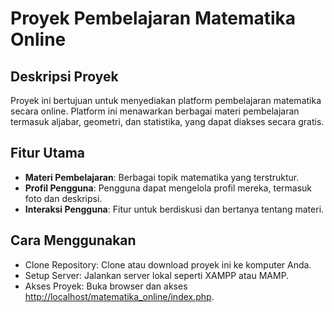 # Proyek Pembelajaran Matematika Online

## Deskripsi Proyek

Proyek ini bertujuan untuk menyediakan platform pembelajaran matematika secara online. Platform ini menawarkan berbagai materi pembelajaran termasuk aljabar, geometri, dan statistika, yang dapat diakses secara gratis.

## Fitur Utama

- **Materi Pembelajaran**: Berbagai topik matematika yang terstruktur.
- **Profil Pengguna**: Pengguna dapat mengelola profil mereka, termasuk foto dan deskripsi.
- **Interaksi Pengguna**: Fitur untuk berdiskusi dan bertanya tentang materi.

## Cara Menggunakan

- Clone Repository: Clone atau download proyek ini ke komputer Anda.
- Setup Server: Jalankan server lokal seperti XAMPP atau MAMP.
- Akses Proyek: Buka browser dan akses <http://localhost/matematika_online/index.php>.

